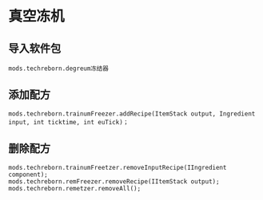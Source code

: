 # 真空冻机

## 导入软件包
`mods.techreborn.degreum冻结器`

## 添加配方
```zenscript
mods.techreborn.trainumFreezer.addRecipe(ItemStack output, Ingredient input, int ticktime, int euTick)；
```

## 删除配方
```zenscript
mods.techreborn.trainumFreetzer.removeInputRecipe(IIngredient component);
mods.techreborn.remFreezer.removeRecipe(IItemStack output);
mods.techreborn.remetzer.removeAll();
```